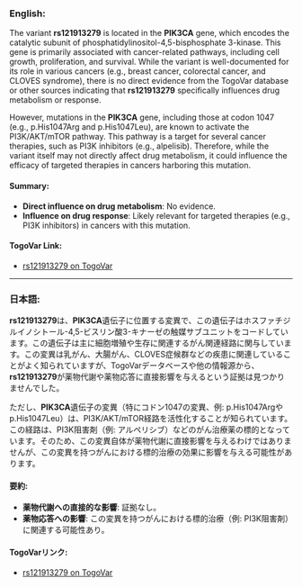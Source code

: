 ### English:
The variant **rs121913279** is located in the **PIK3CA** gene, which encodes the catalytic subunit of phosphatidylinositol-4,5-bisphosphate 3-kinase. This gene is primarily associated with cancer-related pathways, including cell growth, proliferation, and survival. While the variant is well-documented for its role in various cancers (e.g., breast cancer, colorectal cancer, and CLOVES syndrome), there is no direct evidence from the TogoVar database or other sources indicating that **rs121913279** specifically influences drug metabolism or response.

However, mutations in the **PIK3CA** gene, including those at codon 1047 (e.g., p.His1047Arg and p.His1047Leu), are known to activate the PI3K/AKT/mTOR pathway. This pathway is a target for several cancer therapies, such as PI3K inhibitors (e.g., alpelisib). Therefore, while the variant itself may not directly affect drug metabolism, it could influence the efficacy of targeted therapies in cancers harboring this mutation.

#### Summary:
- **Direct influence on drug metabolism**: No evidence.
- **Influence on drug response**: Likely relevant for targeted therapies (e.g., PI3K inhibitors) in cancers with this mutation.

#### TogoVar Link:
- [rs121913279 on TogoVar](https://togovar.org/variant/rs121913279)

---

### 日本語:
**rs121913279**は、**PIK3CA**遺伝子に位置する変異で、この遺伝子はホスファチジルイノシトール-4,5-ビスリン酸3-キナーゼの触媒サブユニットをコードしています。この遺伝子は主に細胞増殖や生存に関連するがん関連経路に関与しています。この変異は乳がん、大腸がん、CLOVES症候群などの疾患に関連していることがよく知られていますが、TogoVarデータベースや他の情報源から、**rs121913279**が薬物代謝や薬物応答に直接影響を与えるという証拠は見つかりませんでした。

ただし、**PIK3CA**遺伝子の変異（特にコドン1047の変異、例: p.His1047Argやp.His1047Leu）は、PI3K/AKT/mTOR経路を活性化することが知られています。この経路は、PI3K阻害剤（例: アルペリシブ）などのがん治療薬の標的となっています。そのため、この変異自体が薬物代謝に直接影響を与えるわけではありませんが、この変異を持つがんにおける標的治療の効果に影響を与える可能性があります。

#### 要約:
- **薬物代謝への直接的な影響**: 証拠なし。
- **薬物応答への影響**: この変異を持つがんにおける標的治療（例: PI3K阻害剤）に関連する可能性あり。

#### TogoVarリンク:
- [rs121913279 on TogoVar](https://togovar.org/variant/rs121913279)